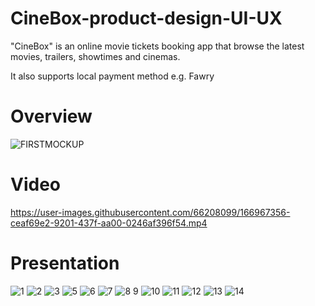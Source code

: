 # CineBox-product-design-UI-UX
"CineBox" is an online movie tickets booking app that browse the latest movies, trailers, showtimes and cinemas.

It also supports local payment method e.g. Fawry


# Overview 

![FIRSTMOCKUP](https://user-images.githubusercontent.com/66208099/166928200-82618fd4-62ac-4e44-b9c0-c195dc0a4c1b.png)

# Video 

https://user-images.githubusercontent.com/66208099/166967356-ceaf69e2-9201-437f-aa00-0246af396f54.mp4


# Presentation

![1](https://user-images.githubusercontent.com/66208099/166973917-f832dd93-16b3-44d5-a123-c7141dcbd188.png)
![2](https://user-images.githubusercontent.com/66208099/166966549-d5732044-4399-4b5a-8242-89afadf305cd.png)
![3](https://user-images.githubusercontent.com/66208099/166946875-39f6bede-0623-4dba-bf72-246185c8f6c7.png)
![5](https://user-images.githubusercontent.com/66208099/166960020-6d5ccb33-96e5-41de-aa2c-e1fa952ef518.png)
![6](https://user-images.githubusercontent.com/66208099/166946921-27aaf4a9-3dd4-4347-a009-37fb0addb193.png)
![7](https://user-images.githubusercontent.com/66208099/166946949-d415af65-1892-4b62-a17f-c27bf673619d.png)
![8 9](https://user-images.githubusercontent.com/66208099/166967268-4b8e749d-901e-404f-83ed-c16d104883a3.png)
![10](https://user-images.githubusercontent.com/66208099/166946978-025369ae-5b5a-454a-96c7-56ee7c9134c0.png)
![11](https://user-images.githubusercontent.com/66208099/166946987-4ecaf865-7f77-4d58-a2eb-68686a25b41f.png)
![12](https://user-images.githubusercontent.com/66208099/166966577-3159c1e7-fb0f-40fa-a355-4605e4b7e8fa.png)
![13](https://user-images.githubusercontent.com/66208099/166947019-2d1f3a9e-bbf3-4d39-9bc4-4b6cc2639498.png)
![14](https://user-images.githubusercontent.com/66208099/166947029-c6950a5c-1a1f-4a21-b81d-7a7fd3f61c91.png)

